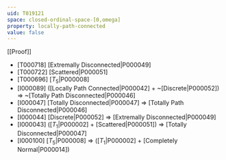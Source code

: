 ```yaml
---
uid: T019121
space: closed-ordinal-space-[0,omega]
property: locally-path-connected
value: false
---
```

[[Proof]]

* [T000718] [Extremally Disconnected|P000049]
* [T000722] [Scattered|P000051]
* [T000696] [$T_5$|P000008]
* [I000089] ([Locally Path Connected|P000042] + ~[Discrete|P000052]) => ~[Totally Path Disconnected|P000046]
* [I000047] [Totally Disconnected|P000047] => [Totally Path Disconnected|P000046]
* [I000044] [Discrete|P000052] => [Extremally Disconnected|P000049]
* [I000043] ([$T_1$|P000002] + [Scattered|P000051]) => [Totally Disconnected|P000047]
* [I000100] [$T_5$|P000008] => ([$T_1$|P000002] + [Completely Normal|P000014])

